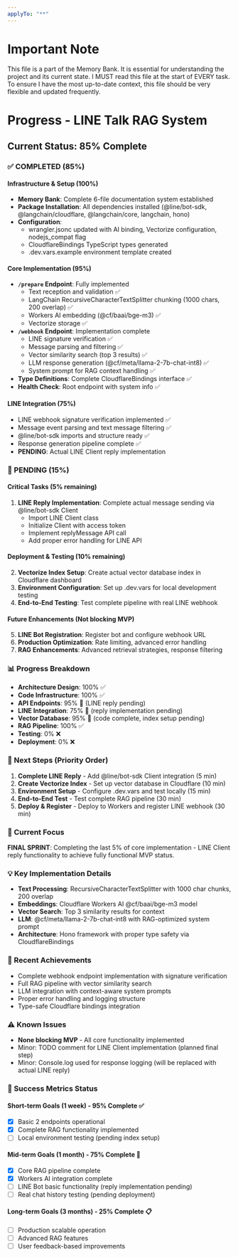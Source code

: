 ```yaml
---
applyTo: "**"
---
```

# Important Note
This file is a part of the Memory Bank. It is essential for understanding the project and its current state. I MUST read this file at the start of EVERY task.
To ensure I have the most up-to-date context, this file should be very flexible and updated frequently.

# Progress - LINE Talk RAG System

## Current Status: 85% Complete

### ✅ COMPLETED (85%)

#### Infrastructure & Setup (100%)
- **Memory Bank**: Complete 6-file documentation system established
- **Package Installation**: All dependencies installed (@line/bot-sdk, @langchain/cloudflare, @langchain/core, langchain, hono)
- **Configuration**: 
  - wrangler.jsonc updated with AI binding, Vectorize configuration, nodejs_compat flag
  - CloudflareBindings TypeScript types generated
  - .dev.vars.example environment template created

#### Core Implementation (95%)
- **`/prepare` Endpoint**: Fully implemented
  - Text reception and validation ✅
  - LangChain RecursiveCharacterTextSplitter chunking (1000 chars, 200 overlap) ✅
  - Workers AI embedding (@cf/baai/bge-m3) ✅
  - Vectorize storage ✅
- **`/webhook` Endpoint**: Implementation complete
  - LINE signature verification ✅
  - Message parsing and filtering ✅
  - Vector similarity search (top 3 results) ✅
  - LLM response generation (@cf/meta/llama-2-7b-chat-int8) ✅
  - System prompt for RAG context handling ✅
- **Type Definitions**: Complete CloudflareBindings interface ✅
- **Health Check**: Root endpoint with system info ✅

#### LINE Integration (75%)
- LINE webhook signature verification implemented ✅
- Message event parsing and text message filtering ✅
- @line/bot-sdk imports and structure ready ✅
- Response generation pipeline complete ✅
- **PENDING**: Actual LINE Client reply implementation

### 🔄 PENDING (15%)

#### Critical Tasks (5% remaining)
1. **LINE Reply Implementation**: Complete actual message sending via @line/bot-sdk Client
   - Import LINE Client class
   - Initialize Client with access token
   - Implement replyMessage API call
   - Add proper error handling for LINE API

#### Deployment & Testing (10% remaining)
2. **Vectorize Index Setup**: Create actual vector database index in Cloudflare dashboard
3. **Environment Configuration**: Set up .dev.vars for local development testing
4. **End-to-End Testing**: Test complete pipeline with real LINE webhook

#### Future Enhancements (Not blocking MVP)
5. **LINE Bot Registration**: Register bot and configure webhook URL
6. **Production Optimization**: Rate limiting, advanced error handling
7. **RAG Enhancements**: Advanced retrieval strategies, response filtering

### 📊 Progress Breakdown
- **Architecture Design**: 100% ✅
- **Code Infrastructure**: 100% ✅
- **API Endpoints**: 95% 🔄 (LINE reply pending)
- **LINE Integration**: 75% 🔄 (reply implementation pending)
- **Vector Database**: 95% 🔄 (code complete, index setup pending)
- **RAG Pipeline**: 100% ✅
- **Testing**: 0% ❌
- **Deployment**: 0% ❌

### 🚀 Next Steps (Priority Order)
1. **Complete LINE Reply** - Add @line/bot-sdk Client integration (5 min)
2. **Create Vectorize Index** - Set up vector database in Cloudflare (10 min)
3. **Environment Setup** - Configure .dev.vars and test locally (15 min)
4. **End-to-End Test** - Test complete RAG pipeline (30 min)
5. **Deploy & Register** - Deploy to Workers and register LINE webhook (30 min)

### 🎯 Current Focus
**FINAL SPRINT**: Completing the last 5% of core implementation - LINE Client reply functionality to achieve fully functional MVP status.

### 💡 Key Implementation Details
- **Text Processing**: RecursiveCharacterTextSplitter with 1000 char chunks, 200 overlap
- **Embeddings**: Cloudflare Workers AI @cf/baai/bge-m3 model
- **Vector Search**: Top 3 similarity results for context
- **LLM**: @cf/meta/llama-2-7b-chat-int8 with RAG-optimized system prompt
- **Architecture**: Hono framework with proper type safety via CloudflareBindings

### 🔧 Recent Achievements
- Complete webhook endpoint implementation with signature verification
- Full RAG pipeline with vector similarity search
- LLM integration with context-aware system prompts
- Proper error handling and logging structure
- Type-safe Cloudflare bindings integration

### ⚠️ Known Issues
- **None blocking MVP** - All core functionality implemented
- Minor: TODO comment for LINE Client implementation (planned final step)
- Minor: Console.log used for response logging (will be replaced with actual LINE reply)

### 🎯 Success Metrics Status
#### Short-term Goals (1 week) - 95% Complete ✅
- [x] Basic 2 endpoints operational
- [x] Complete RAG functionality implemented  
- [ ] Local environment testing (pending index setup)

#### Mid-term Goals (1 month) - 75% Complete 🔄
- [x] Core RAG pipeline complete
- [x] Workers AI integration complete
- [ ] LINE Bot basic functionality (reply implementation pending)
- [ ] Real chat history testing (pending deployment)

#### Long-term Goals (3 months) - 25% Complete 📋
- [ ] Production scalable operation
- [ ] Advanced RAG features
- [ ] User feedback-based improvements
